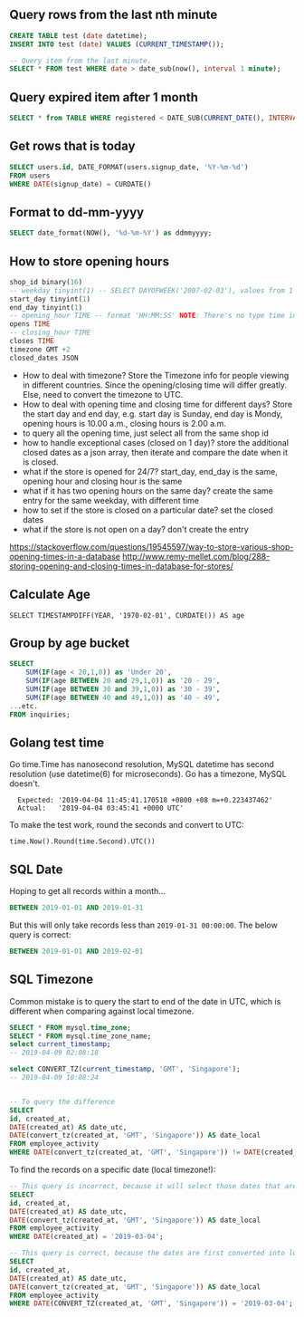 ## Query rows from the last nth minute

```sql
CREATE TABLE test (date datetime);
INSERT INTO test (date) VALUES (CURRENT_TIMESTAMP());

-- Query item from the last minute.
SELECT * FROM test WHERE date > date_sub(now(), interval 1 minute);
```

## Query expired item after 1 month

```sql
SELECT * from TABLE WHERE registered < DATE_SUB(CURRENT_DATE(), INTERVAL 30 day)
```

## Get rows that is today

```sql
SELECT users.id, DATE_FORMAT(users.signup_date, '%Y-%m-%d') 
FROM users 
WHERE DATE(signup_date) = CURDATE()
```

## Format to dd-mm-yyyy

```sql
SELECT date_format(NOW(), '%d-%m-%Y') as ddmmyyyy;
```


## How to store opening hours
```sql
shop_id binary(16)
-- weekday tinyint(1) -- SELECT DAYOFWEEK('2007-02-03'), values from 1 to 7. But how about starting and ending in different days?
start_day tinyint(1) 
end_day tinyint(1)
-- opening_hour TIME -- format 'HH:MM:SS' NOTE: There's no type time in MySQL
opens TIME
-- closing_hour TIME
closes TIME
timezone GMT +2
closed_dates JSON
```

- How to deal with timezone? Store the Timezone info for people viewing in different countries. Since the opening/closing time will differ greatly. Else, need to convert the timezone to UTC.
- How to deal with opening time and closing time for different days? Store the start day and end day, e.g. start day is Sunday, end day is Mondy, opening hours is 10.00 a.m., closing hours is 2.00 a.m.
- to query all the opening time, just select all from the same shop id
- how to handle exceptional cases (closed on 1 day)? store the additional closed dates as a json array, then iterate and compare the date when it is closed.
- what if the store is opened for 24/7? start_day, end_day is the same, opening hour and closing hour is the same
- what if it has two opening hours on the same day? create the same entry for the same weekday, with different time
- how to set if the store is closed on a particular date? set the closed dates
- what if the store is not open on a day? don't create the entry

https://stackoverflow.com/questions/19545597/way-to-store-various-shop-opening-times-in-a-database
http://www.remy-mellet.com/blog/288-storing-opening-and-closing-times-in-database-for-stores/


## Calculate Age

```
SELECT TIMESTAMPDIFF(YEAR, '1970-02-01', CURDATE()) AS age
```

## Group by age bucket

```sql
SELECT
    SUM(IF(age < 20,1,0)) as 'Under 20',
    SUM(IF(age BETWEEN 20 and 29,1,0)) as '20 - 29',
    SUM(IF(age BETWEEN 30 and 39,1,0)) as '30 - 39',
    SUM(IF(age BETWEEN 40 and 49,1,0)) as '40 - 49',
...etc.
FROM inquiries;
```


## Golang test time
Go time.Time has nanosecond resolution, MySQL datetime has second resolution (use datetime(6) for microseconds). Go has a timezone, MySQL doesn't.
```
  Expected: '2019-04-04 11:45:41.170518 +0800 +08 m=+0.223437462'
  Actual:   '2019-04-04 03:45:41 +0000 UTC'
```

To make the test work, round the seconds and convert to UTC:
```
time.Now().Round(time.Second).UTC())
```

## SQL Date

Hoping to get all records within a month...
```sql
BETWEEN 2019-01-01 AND 2019-01-31
```

But this will only take records less than `2019-01-31 00:00:00`. The below query is correct:
```sql
BETWEEN 2019-01-01 AND 2019-02-01
```

## SQL Timezone

Common mistake is to query the start to end of the date in UTC, which is different when comparing against local timezone.
```sql
SELECT * FROM mysql.time_zone;
SELECT * FROM mysql.time_zone_name;
select current_timestamp;
-- 2019-04-09 02:08:18

select CONVERT_TZ(current_timestamp, 'GMT', 'Singapore');
-- 2019-04-09 10:08:24


-- To query the difference
SELECT
id, created_at, 
DATE(created_at) AS date_utc, 
DATE(convert_tz(created_at, 'GMT', 'Singapore')) AS date_local
FROM employee_activity 
WHERE DATE(convert_tz(created_at, 'GMT', 'Singapore')) != DATE(created_at);
```

To find the records on a specific date (local timezone!):

```sql
-- This query is incorrect, because it will select those dates that are based on UTC.
SELECT
id, created_at, 
DATE(created_at) AS date_utc, 
DATE(convert_tz(created_at, 'GMT', 'Singapore')) AS date_local
FROM employee_activity 
WHERE DATE(created_at) = '2019-03-04';

-- This query is correct, because the dates are first converted into local timezone before queried.
SELECT
id, created_at, 
DATE(created_at) AS date_utc, 
DATE(convert_tz(created_at, 'GMT', 'Singapore')) AS date_local
FROM employee_activity 
WHERE DATE(CONVERT_TZ(created_at, 'GMT', 'Singapore')) = '2019-03-04';
```
